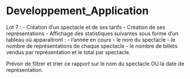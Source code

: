 # Developpement_Application

Lot 7 :
    - Création d’un spectacle et de ses tarifs
    - Création de ses représentations
    - Affichage des statistiques suivantes sous forme d’un tableau où apparaîtront :
        - l’année en cours
        - le nom du spectacle
        - le nombre de représentations de chaque spectacle
        - le nombre de billets vendus par représentation et le total par spectacle.

Prévoir de filtrer et trier ce rapport sur le nom du spectacle OU la date de représentation.